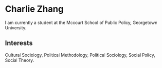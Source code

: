 # Charlie Zhang

I am currently a student at the Mccourt School of Public Policy, Georgetown University. 

## Interests

Cultural Sociology, Political Methodology, Political Sociology, Social Policy, Social Theory. 
